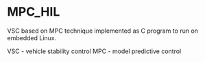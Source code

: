 # MPC_HIL

VSC based on MPC technique implemented as C program to run on embedded Linux.

VSC - vehicle stability control
MPC - model predictive control
